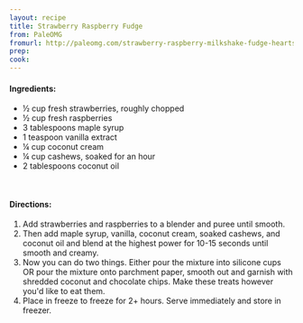 ```yaml
---
layout: recipe
title: Strawberry Raspberry Fudge
from: PaleOMG
fromurl: http://paleomg.com/strawberry-raspberry-milkshake-fudge-hearts/
prep: 
cook: 
---
```


#### Ingredients:

* ½ cup fresh strawberries, roughly chopped
* ½ cup fresh raspberries
* 3 tablespoons maple syrup
* 1 teaspoon vanilla extract
* ¼ cup coconut cream
* ¼ cup cashews, soaked for an hour
* 2 tablespoons coconut oil

<br>

#### Directions:

1. Add strawberries and raspberries to a blender and puree until smooth.
2. Then add maple syrup, vanilla, coconut cream, soaked cashews, and coconut oil and blend at the highest power for 10-15 seconds until smooth and creamy.
3. Now you can do two things. Either pour the mixture into silicone cups OR pour the mixture onto parchment paper, smooth out and garnish
with shredded coconut and chocolate chips. Make these treats however you'd like to eat them.
4. Place in freeze to freeze for 2+ hours. Serve immediately and store in freezer.
